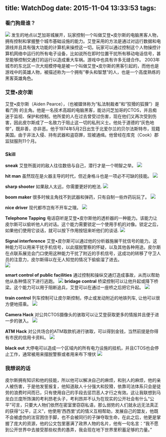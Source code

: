 title: WatchDog
date: 2015-11-04 13:33:53
tags:
------------------------------------------
### 看门狗是谁？  
<!-- more -->
![](stalker.jpg) 
发生的地点以芝加哥城展开，玩家控制一个叫做艾登•皮尔斯的电脑黑客人物，拥有控制和掌握整个城市基础设施的能力。艾登采用的方法是通过对运行数据和电源线并且具有强大功能的计算机来操控这一切。玩家可以通过控制这个人物操控计算机网络中运行的所有电子设备，比如说所在即时位置干扰所有移动电话信号，甚至能够控制交通灯的运行以造成重大车祸。游戏中也具有许多无缝合作。
2003年城市的东北区一次大规模停电是被一个叫做艾登•皮尔斯的黑客引起的，而他也是游戏中的英雄人物，被描述称为一个拥有”拳头和智慧”的人，也是一个高度熟练的黑客英雄角色。
### 艾登•皮尔斯
艾登•皮尔斯（Aiden Pearce），（也被媒体称为“私法制裁者”和“狡猾的狐狸”）是看门狗 的主角。他是一名技术高超的电脑黑客，能访问芝加哥的CTOS，并且痴迷于监视、保护和控制。他所爱的人在过去曾受过伤害，现在他们又再次受到伤害，因此皮尔斯成了一名致力于阻止这一切的私刑义士。他处于道德的“灰色地带”，既非善，亦非恶。他于1974年5月2日出生于北爱尔兰的贝尔法斯特市，现籍美国。由于非法入侵、持有武器和盗窃罪，现被通缉。他曾经在库克（Cook）郡监狱服刑11个月。
### Skill
**sneak**
艾登所面对的敌人往往数倍与自己，潜行才是一个明智之举。
![](run.jpg)

**hit man**
虽然现在是火器主导的时代，但近身格斗也是一项必不可缺的技能。
![](pointer.jpg)
 
**sharp shooter**
如果敌人太远，你需要更好的枪法.
![](shoot.jpg)

**boom maker**
很多时候主角找不到武器和弹药，只有自制一些炸药玩玩了。
![](boom.jpg)

**nice driver**
现代都市岂有不开车之理。
![](driver.jpg)

**Telephone Tapping**
电话窃听是艾登•皮尔斯他的透析器的一种能力。该能力让皮尔斯可以偷听他人的对话。这个能力需要锁定一个使用手机的对像。锁定之后，如果他们使用它谈话，就可以按下作用按钮来听他们的谈话.
![](steal.jpg)
 
**Signal interference**
艾登•皮尔斯可以通过他的分析器施展干扰信号的能力。这种能力可以用来干扰手机信号，以此摆脱警察的怀疑，以及其他各种用途。皮尔斯在点联系展览会门口使用这种能力干扰了附近的手机信号，这成功的转移了守卫人员的注意力，皮尔斯得以在无人知觉的情况下偷偷溜了进去。  
![](steal2.jpg)
 
**smart control of public facilities**
通过控制和操纵交通灯造成事故，从而以帮助他从各种情况下进行逃跑。
![](shild.jpg)
**bridage contral** 
桥梁控制可以让他升起或降下桥梁。这个能力可以用于阻断追兵，艾登可以在通过一座桥之后把它升起。
![](bridage.jpg)
 
**train control** 
列车控制可让皮尔斯控制，停止或发动附近的地铁列车, 让他可以很方便地搭乘。
![](jump.jpg)

**Camera Hack**
对公共CTOS摄像头的骇取可以让艾登获取更多的情报并且便于进一步的骇入。
![](eyes.jpg)

**ATM Hack**
对公共场合的ATM取款机进行骇取，可以得到金钱，当然前提是你得有市民的信用卡资料。
![](ATM.jpg)
 
**black out**
大停电可以造成一个区域内的所有电力设施的挂机，并且CTOS也会停止工作，通常被用来摆脱警察或者用来布下埋伏
![](blackout.jpg)

### 我想说的话
  皮尔斯拥有知识和他的技能，所以他可以解决自己的麻烦，和别人的麻烦，他的亲人被伤害，于是他发誓报复，他知道敌人十分强大和狡猾，依靠司法体系只会是徒劳的浪费时间而已，只有使用自己的手段去惩罚恶人才行之有效。这让我联想到马龙白兰度所饰演的考利昂老头子，考利昂并不认为在现实的公开社会有什么“公平”可言，只要大人物们依然在密室里窃窃私语，那么弱势的人们就永远无法真正的获得“公平，正义”，他使用‘西西里’式的情义互相帮助，发展自己的盟友，他既不会被虚伪的法官困住手脚，也不会被同行的子弹夺取生命，在此之后，他更是掌握了庞大的资源，他的公文包里塞满了政界人物的名片，他有一句名言：“我不愿到公开世界中去接受那些权贵的愚弄，我会现在地下世界里积蓄足够的力量。”
